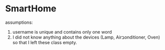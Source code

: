 # SmartHome

assumptions:
1. username is unique and contains only one word
2. I did not know anything about the devices (Lamp, Airבonditioner, Oven) so that I left these class empty.

